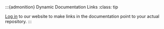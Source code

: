 :::{admonition} Dynamic Documentation Links
:class: tip

[Log in](#help-website-login) to our website to make links in the documentation point to your actual repository.
:::
